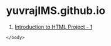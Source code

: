 # yuvrajIMS.github.io

<!DOCTYPE html>
<html lang="en">
	<head>
		<meta charset="UTF-8">
	</head>
	<body>
		<ol start="1">
             	 <p><li><a href="Intro to HTML final project.html"> Introduction to HTML Project - 1</a></li></p>
           	</ol>
		
	</body>
</html>
